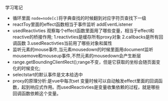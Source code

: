 学习笔记

- 循环里面 `node=node[c]`将字典查找的时候翻到对应字符页查找下一级
- reactToy里面的effect函数相当于事件监听 addEventListener
- usedReactivties 观察每个effect函数里面用了哪些变量，相当于effect和reactive的桥接作用;
  1.reactivties是缓存所有proxy对象
  2.callbacks是所有回调函数
  3.usedReactivties当前用了哪些对象和属性
- 监听元素的mouse事件,当元素mousedown的时候里面用document监听mousemove和mouseup事件,不然元素的mousedown会产生断层
- range.getBoundingClientRect();range不变，但是它获取的坐标会随页面变化的时候变化;
- selectstart的默认事件是文本给选中
- proxy的原理分析:是vue中每次set 变量时候可以自动触发effect里面的回调函数，起到响应式作用。而usedReactivties是变量收集依赖的过程，就是哪些回调函数依赖这个变量。